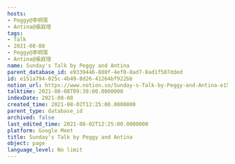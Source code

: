 ```yaml
---
hosts:
- Peggy@李明霈
- Antina@張庭瑄
tags:
- Talk
- 2021-08-08
- Peggy@李明霈
- Antina@張庭瑄
name: Sunday's Talk by Peggy and Antina
parent_database_id: e9339446-880f-4ef0-8ad7-8ad1f507dded
id: e151a794-025c-4b49-8d26-41264bf922bb
notion_url: https://www.notion.so/Sunday-s-Talk-by-Peggy-and-Antina-e151a794025c4b498d2641264bf922bb
talktime: 2021-08-08T09:30:00.0000000
indexDate: 2021-08-08
created_time: 2021-08-02T12:25:00.0000000
parent_type: database_id
archived: false
last_edited_time: 2021-08-02T12:25:00.0000000
platform: Google Meet
title: Sunday's Talk by Peggy and Antina
object: page
language_level: No limit
---
```







